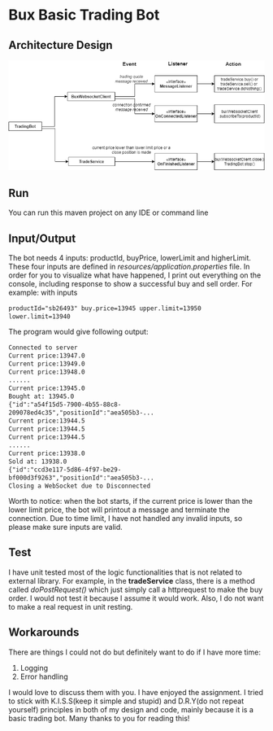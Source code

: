 # Bux Basic Trading Bot
## Architecture Design
![Screenshot](design.png)

## Run
You can run this maven project on any IDE
or command line

## Input/Output
The bot needs 4 inputs: productId, buyPrice, lowerLimit and higherLimit. These four inputs are defined in *resources/application.properties* file.
In order for you to visualize what have happened, I print out everything
on the console, including response to show a successful buy and sell order.
For example: with inputs

    productId="sb26493" buy.price=13945 upper.limit=13950 lower.limit=13940 
The program would give following output:

    Connected to server
    Current price:13947.0
    Current price:13949.0
    Current price:13948.0
    ......
    Current price:13945.0
    Bought at: 13945.0
    {"id":"a54f15d5-7900-4b55-88c8-209078ed4c35","positionId":"aea505b3-...
    Current price:13944.5
    Current price:13944.5
    Current price:13944.5    
    ......
    Current price:13938.0
    Sold at: 13938.0
    {"id":"ccd3e117-5d86-4f97-be29-bf000d3f9263","positionId":"aea505b3-...
    Closing a WebSocket due to Disconnected

Worth to notice: when the bot starts, if the current price is lower than the lower limit price,
the bot will printout a message and terminate the connection.
Due to time limit, I have not handled any invalid inputs, so please make sure inputs are valid.

## Test
I have unit tested most of the logic functionalities that is not related to external library.
For example, in the **tradeService** class, there is a method called *doPostRequest()* which just simply call a httprequest
to make the buy order. I would not test it because I assume it would work. Also, I do not want to make a real request in unit resting.

## Workarounds
There are things I could not do but definitely want to do if I have more time:
1. Logging
2. Error handling

I would love to discuss them with you. I have enjoyed the assignment. I tried to stick with
K.I.S.S(keep it simple and stupid) and D.R.Y(do not repeat yourself) principles in both of my design and code, mainly because it is a
basic trading bot. Many thanks to you for reading this!